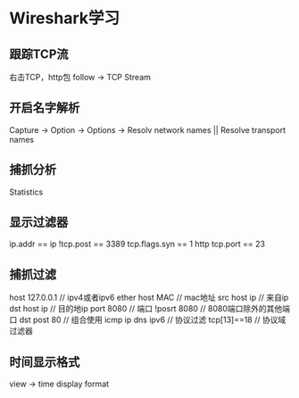 ﻿# Wireshark学习

## 跟踪TCP流
右击TCP，http包 follow -> TCP Stream

## 开启名字解析
Capture -> Option -> Options -> Resolv network names || Resolve transport names

## 捕抓分析

Statistics


## 显示过滤器
ip.addr == ip
!tcp.post == 3389
tcp.flags.syn == 1
http
tcp.port == 23

## 捕抓过滤

host 127.0.0.1 // ipv4或者ipv6
ether host MAC // mac地址
src host ip // 来自ip
dst host ip // 目的地ip
port 8080 // 端口
!posrt 8080 // 8080端口除外的其他端口
dst post 80 // 组合使用
icmp ip dns ipv6 // 协议过滤
tcp[13]==18 // 协议域过滤器


## 时间显示格式

view -> time display format



